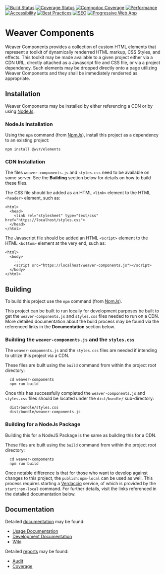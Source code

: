 [![Build Status](https://github.com/TAMULib/weaver-components/workflows/Build/badge.svg)](https://github.com/TAMULib/weaver-components/actions?query=workflow%3ABuild)
[![Coverage Status](https://coveralls.io/repos/github/TAMULib/weaver-components/badge.svg?branch=master)](https://coveralls.io/github/TAMULib/weaver-components?branch=master) [![Compodoc Coverage](https://tamulib.github.io/weaver-components/docs/development/images/coverage-badge-documentation.svg)](https://tamulib.github.io/weaver-components/docs/development/coverage.html)
[![Performance](https://tamulib.github.io/weaver-components/reports/audit/assets/performance.svg)](https://tamulib.github.io/weaver-components/reports/audit/#performance)
[![Accessibility](https://tamulib.github.io/weaver-components/reports/audit/assets/accessibility.svg)](https://tamulib.github.io/weaver-components/reports/audit/#accessibility)
[![Best Practices](https://tamulib.github.io/weaver-components/reports/audit/assets/best-practices.svg)](https://tamulib.github.io/weaver-components/reports/audit/#best-practices)
[![SEO](https://tamulib.github.io/weaver-components/reports/audit/assets/seo.svg)](https://tamulib.github.io/weaver-components/reports/audit/#seo)
[![Progressive Web App](https://tamulib.github.io/weaver-components/reports/audit/assets/pwa.svg)](https://tamulib.github.io/weaver-components/reports/audit/#pwa)

# Weaver Components

Weaver Components provides a collection of custom HTML elements that represent a toolkit of dynamically renderred HTML markup, CSS Styles, and effects. This toolkit may be made available to a given project either via a CDN URL, directly attached as a Javascript file and CSS file, or via a project dependency. Such elements may be dropped directly onto a page utilizing Weaver Components and they shall be immediately renderred as appropriate.

## Installation

Weaver Components may be installed by either referencing a CDN or by using [NodeJs](https://nodejs.org/).

### NodeJs Installation

Using the `npm` command (from [NpmJs](https://www.npmjs.com/)), install this project as a dependency to an existing project:
```
npm install @wvr/elements
```

### CDN Installation

The files `weaver-components.js` and `styles.css` need to be available on some server.
See the **Building** section below for details on how to build these files.

The CSS file should be added as an HTML `<link>` element to the HTML `<header>` element, such as:
```
<html>
  <head>
    <link rel="stylesheet" type="text/css" href="https://localhost/styles.css">
  </head>
</html>
```

The Javascript file should be added an HTML `<script>` element to the HTML `<bottom>` element at the very end, such as:
```
<html>
  <body>
    ...
    <script src="https://localhost/weaver-components.js"></script>
  </body>
</html>
```

## Building

To build this project use the `npm` command (from [NpmJs](https://www.npmjs.com/)).

This project can be built to run locally for development purposes be built to get the `weaver-components.js` and `styles.css` files needed to run on a CDN.
More detailed documentation about the build process may be found via the referenced links in the **Documentation** section below.

### Building the `weaver-components.js` and the `styles.css`

The `weaver-components.js` and the `styles.css` files are needed if intending to utilize this project via a CDN.

These files are built using the `build` command from within the project root directory:
```
  cd weaver-components
  npm run build
```

Once this has successfully completed the `weaver-components.js` and `styles.css` files should be located under the `dist/bundle/` sub-directory:
```
  dist/bundle/styles.css
  dist/bundle/weaver-components.js
```

### Building for a NodeJs Package

Building this for a NodeJS Package is the same as building this for a CDN.

These files are built using the `build` command from within the project root directory:
```
  cd weaver-components
  npm run build
```

Once notable difference is that for those who want to develop against changes to this project, the `publish:npm-local` can be used as well.
This process requires starting a [Verdaccio](https://verdaccio.org/) service, of which is provided by the `start:npm-local` command.
For further details, visit the links referenced in the detailed documentation below.

## Documentation

Detailed [documentation](https://tamulib.github.io/weaver-components/docs) may be found:
- [Usage Documentation](https://tamulib.github.io/weaver-components/docs/usage)
- [Development Documentation](https://tamulib.github.io/weaver-components/docs/development/index.html)
- [Wiki](https://github.com/TAMULib/weaver-components/wiki)

Detailed [reports](https://tamulib.github.io/weaver-components/reports) may be found:
- [Audit](https://tamulib.github.io/weaver-components/reports/audit/index.html)
- [Coverage](https://tamulib.github.io/weaver-components/reports/coverage/wvr-elements/index.html)
